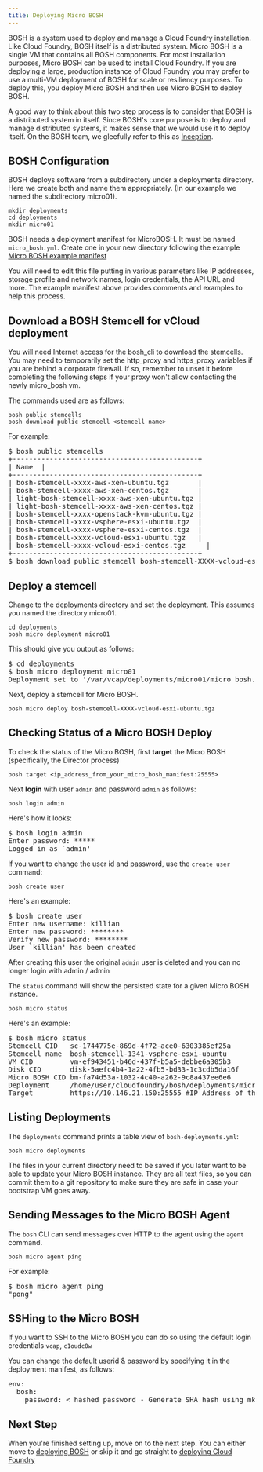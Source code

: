 ```yaml
---
title: Deploying Micro BOSH
---
```


BOSH is a system used to deploy and manage a Cloud Foundry installation. Like Cloud Foundry, BOSH itself is a distributed system. Micro BOSH is a single VM that contains all BOSH components. For most installation purposes, Micro BOSH can be used to install Cloud Foundry.
If you are deploying a large, production instance of Cloud Foundry you may prefer to use a multi-VM deployment of BOSH for scale or resiliency purposes. To deploy this, you deploy Micro BOSH and then use Micro BOSH to deploy BOSH.

A good way to think about this two step process is to consider that BOSH is a
distributed system in itself.
Since BOSH's core purpose is to deploy and manage distributed systems, it makes
sense that we would use it to deploy itself.
On the BOSH team, we gleefully refer to this as [Inception](http://en.wikipedia.org/wiki/Inception).


## <a id="bosh"></a>BOSH Configuration ##

BOSH deploys software from a subdirectory under a deployments directory.
Here we create both and name them appropriately. (In our example we named the subdirectory micro01).

	mkdir deployments
	cd deployments
	mkdir micro01

BOSH needs a deployment manifest for MicroBOSH.
It must be named `micro_bosh.yml`.
Create one in your new directory following the example [Micro BOSH example manifest](micro-bosh-example-manifest.html)

You will need to edit this file putting in various parameters like IP addresses, storage profile and network names, login credentials, the API URL and more. The example manifest above provides comments and examples to help this process.

## <a id="download"></a>Download a BOSH Stemcell for vCloud deployment ###

You will need Internet access for the bosh\_cli to download the stemcells.
You may need to temporarily set the http\_proxy and https\_proxy variables if
you are behind a corporate firewall.
If so, remember to unset it before completing the following steps if your proxy
won't allow contacting the newly micro_bosh vm.

The commands used are as follows:

	bosh public stemcells
	bosh download public stemcell <stemcell name>

For example:

<pre class="terminal">
$ bosh public stemcells
+---------------------------------------------+
| Name 	|
+---------------------------------------------+
| bosh-stemcell-xxxx-aws-xen-ubuntu.tgz       |
| bosh-stemcell-xxxx-aws-xen-centos.tgz       |
| light-bosh-stemcell-xxxx-aws-xen-ubuntu.tgz |
| light-bosh-stemcell-xxxx-aws-xen-centos.tgz |
| bosh-stemcell-xxxx-openstack-kvm-ubuntu.tgz |
| bosh-stemcell-xxxx-vsphere-esxi-ubuntu.tgz  |
| bosh-stemcell-xxxx-vsphere-esxi-centos.tgz  |
| bosh-stemcell-xxxx-vcloud-esxi-ubuntu.tgz   |
| bosh-stemcell-xxxx-vcloud-esxi-centos.tgz 	|
+---------------------------------------------+
$ bosh download public stemcell bosh-stemcell-XXXX-vcloud-esxi-ubuntu.tgz
</pre>

## <a id="deploy-stemcell"></a> Deploy a stemcell ###

Change to the deployments directory and set the deployment. This assumes you named the directory micro01.

	cd deployments
	bosh micro deployment micro01

This should give you output as follows:

<pre class="terminal">
$ cd deployments
$ bosh micro deployment micro01
Deployment set to '/var/vcap/deployments/micro01/micro_bosh.yml'
</pre>

Next, deploy a stemcell for Micro BOSH.

	bosh micro deploy bosh-stemcell-XXXX-vcloud-esxi-ubuntu.tgz


## <a id="verify"></a>Checking Status of a Micro BOSH Deploy ##

To check the status of the Micro BOSH, first **target** the Micro BOSH (specifically, the Director process)

	bosh target <ip_address_from_your_micro_bosh_manifest:25555>


Next **login** with user `admin` and password `admin` as follows:

	bosh login admin

Here's how it looks:
<pre class="terminal">
$ bosh login admin
Enter password: *****
Logged in as `admin'
</pre>

If you want to change the user id and password, use the `create user` command:

	bosh create user

Here's an example:

<pre class="terminal">
$ bosh create user
Enter new username: killian
Enter new password: ********
Verify new password: ********
User `killian' has been created
</pre>

After creating this user the original `admin` user is deleted and you can no longer login with admin / admin

The `status` command will show the persisted state for a given Micro BOSH
instance. 

	bosh micro status

Here's an example:
<pre class="terminal">
$ bosh micro status
Stemcell CID   sc-1744775e-869d-4f72-ace0-6303385ef25a
Stemcell name  bosh-stemcell-1341-vsphere-esxi-ubuntu
VM CID         vm-ef943451-b46d-437f-b5a5-debbe6a305b3
Disk CID       disk-5aefc4b4-1a22-4fb5-bd33-1c3cdb5da16f
Micro BOSH CID bm-fa74d53a-1032-4c40-a262-9c8a437ee6e6
Deployment     /home/user/cloudfoundry/bosh/deployments/micro_bosh/micro_bosh.yml
Target         https://10.146.21.150:25555 #IP Address of the Director
</pre>

## <a id="listing"></a>Listing Deployments ##

The `deployments` command prints a table view of `bosh-deployments.yml`:

	bosh micro deployments

The files in your current directory need to be saved if you later want to be able to update your Micro BOSH instance. They are all text files, so you can commit them to a git repository to make sure they are safe in case your bootstrap VM goes away.

## <a id="send-message"></a>Sending Messages to the Micro BOSH Agent ##

The `bosh` CLI can send messages over HTTP to the agent using the `agent`
command.

	bosh micro agent ping

For example:

<pre class="terminal">
$ bosh micro agent ping
"pong"
</pre>

## <a id="ssh"></a>SSHing to the Micro BOSH ##

If you want to SSH to the Micro BOSH you can do so using the default login credentials `vcap`, `c1oudc0w`

You can change the default userid & password by specifying it in the deployment manifest, as follows:

<pre class="terminal">
env:
  bosh:
    password: < hashed password - Generate SHA hash using mkpasswd -m sha-512 >
</pre>


## <a id="next-step"></a> Next Step ##
When you're finished setting up, move on to the next step. You can either move to [deploying BOSH](deploying_bosh_with_micro_bosh.html) or skip it and go straight to [deploying Cloud Foundry](deploy_cf.html)

